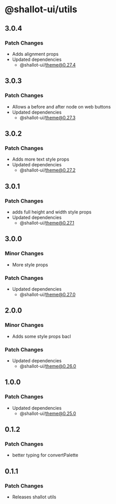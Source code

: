 # @shallot-ui/utils

## 3.0.4

### Patch Changes

- Adds alignment props
- Updated dependencies
  - @shallot-ui/theme@0.27.4

## 3.0.3

### Patch Changes

- Allows a before and after node on web buttons
- Updated dependencies
  - @shallot-ui/theme@0.27.3

## 3.0.2

### Patch Changes

- Adds more text style props
- Updated dependencies
  - @shallot-ui/theme@0.27.2

## 3.0.1

### Patch Changes

- adds full height and width style props
- Updated dependencies
  - @shallot-ui/theme@0.27.1

## 3.0.0

### Minor Changes

- More style props

### Patch Changes

- Updated dependencies
  - @shallot-ui/theme@0.27.0

## 2.0.0

### Minor Changes

- Adds some style props bacl

### Patch Changes

- Updated dependencies
  - @shallot-ui/theme@0.26.0

## 1.0.0

### Patch Changes

- Updated dependencies
  - @shallot-ui/theme@0.25.0

## 0.1.2

### Patch Changes

- better typing for convertPalette

## 0.1.1

### Patch Changes

- Releases shallot utils
